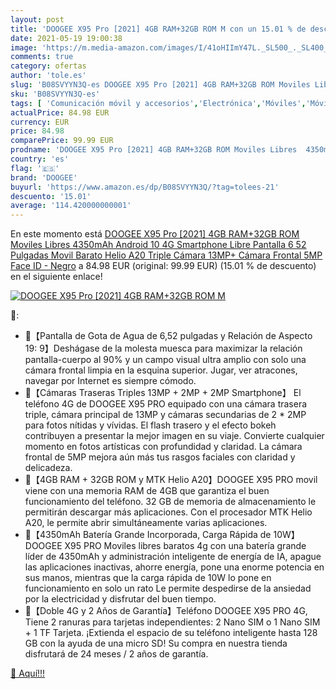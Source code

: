 ```yaml
---
layout: post
title: 'DOOGEE X95 Pro [2021] 4GB RAM+32GB ROM M con un 15.01 % de descuento'
date: 2021-05-19 19:00:38
image: 'https://m.media-amazon.com/images/I/41oHIImY47L._SL500_._SL400_.jpg'
comments: true
category: ofertas
author: 'tole.es'
slug: 'B08SVYYN3Q-es DOOGEE X95 Pro [2021] 4GB RAM+32GB ROM Moviles Libres...'
sku: 'B08SVYYN3Q-es'
tags: [ 'Comunicación móvil y accesorios','Electrónica','Móviles','Móviles y smartphones libres','android','doogee', ]
actualPrice: 84.98 EUR
currency: EUR
price: 84.98
comparePrice: 99.99 EUR
prodname: 'DOOGEE X95 Pro [2021] 4GB RAM+32GB ROM Moviles Libres  4350mAh Android 10 4G Smartphone Libre  Pantalla 6 52 Pulgadas  Movil Barato Helio A20  Triple Cámara 13MP+ Cámara Frontal 5MP  Face ID - Negro'
country: 'es'
flag: '🇪🇸'
brand: 'DOOGEE'
buyurl: 'https://www.amazon.es/dp/B08SVYYN3Q/?tag=tolees-21'
descuento: '15.01'
average: '114.420000000001'
---
```


En este momento está [DOOGEE X95 Pro [2021] 4GB RAM+32GB ROM Moviles Libres  4350mAh Android 10 4G Smartphone Libre  Pantalla 6 52 Pulgadas  Movil Barato Helio A20  Triple Cámara 13MP+ Cámara Frontal 5MP  Face ID - Negro](https://www.amazon.es/dp/B08SVYYN3Q/?tag=tolees-21) a 84.98 EUR (original: 99.99 EUR) (15.01 %  de descuento) en el siguiente enlace!

[![DOOGEE X95 Pro [2021] 4GB RAM+32GB ROM M](https://m.media-amazon.com/images/I/41oHIImY47L._SL500_._SL400_.jpg)](https://www.amazon.es/dp/B08SVYYN3Q/?tag=tolees-21)

🔎:

- 🤗【Pantalla de Gota de Agua de 6,52 pulgadas y Relación de Aspecto 19: 9】Deshágase de la molesta muesca para maximizar la relación pantalla-cuerpo al 90% y un campo visual ultra amplio con solo una cámara frontal limpia en la esquina superior. Jugar, ver atracones, navegar por Internet es siempre cómodo.
- 🤗【Cámaras Traseras Triples 13MP + 2MP + 2MP Smartphone】 El teléfono 4G de DOOGEE X95 PRO equipado con una cámara trasera triple, cámara principal de 13MP y cámaras secundarias de 2 * 2MP para fotos nítidas y vívidas. El flash trasero y el efecto bokeh contribuyen a presentar la mejor imagen en su viaje. Convierte cualquier momento en fotos artísticas con profundidad y claridad. La cámara frontal de 5MP mejora aún más tus rasgos faciales con claridad y delicadeza.
- 🤗【4GB RAM + 32GB ROM y MTK Helio A20】DOOGEE X95 PRO movil viene con una memoria RAM de 4GB que garantiza el buen funcionamiento del teléfono. 32 GB de memoria de almacenamiento le permitirán descargar más aplicaciones. Con el procesador MTK Helio A20, le permite abrir simultáneamente varias aplicaciones.
- 🤗【4350mAh Batería Grande Incorporada, Carga Rápida de 10W】DOOGEE X95 PRO Moviles libres baratos 4g con una batería grande líder de 4350mAh y administración inteligente de energía de IA, apague las aplicaciones inactivas, ahorre energía, pone una enorme potencia en sus manos, mientras que la carga rápida de 10W lo pone en funcionamiento en solo un rato Le permite despedirse de la ansiedad por la electricidad y disfrutar del buen tiempo.
- 🤗【Doble 4G y 2 Años de Garantía】Teléfono DOOGEE X95 PRO 4G, Tiene 2 ranuras para tarjetas independientes: 2 Nano SIM o 1 Nano SIM + 1 TF Tarjeta. ¡Extienda el espacio de su teléfono inteligente hasta 128 GB con la ayuda de una micro SD! Su compra en nuestra tienda disfrutará de 24 meses / 2 años de garantía.

[🛒 Aquí!!!](https://www.amazon.es/dp/B08SVYYN3Q/?tag=tolees-21)
